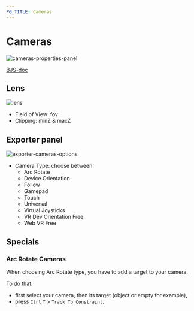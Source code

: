 ```yaml
---
PG_TITLE: Cameras
---
```


# Cameras

![cameras-properties-panel](img/exporters/blender/cameras/cameras-properties-panel.png)

[BJS-doc](http://doc.babylonjs.com/classes/2.5/camera)

## Lens

![lens](http://doc.babylonjs.com/img/exporters/blender/cameras/lens.png)

* Field of View: fov 
* Clipping: minZ & maxZ 

## Exporter panel

![exporter-cameras-options](http://doc.babylonjs.com/img/exporters/blender/cameras/exporter-cameras-options.png)

-   Camera Type: choose between:
    -   Arc Rotate
    -   Device Orientation
    -   Follow
    -   Gamepad
    -   Touch
    -   Universal
    -   Virtual Joysticks
    -   VR Dev Orientation Free
    -   Web VR Free

## Specials

### Arc Rotate Cameras

When choosing Arc Rotate type, you have to add a target to your camera. 

To do that:

* first select your camera, then its target (object or empty for example),
* press `Ctrl` `T` > `Track To Constraint`.